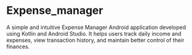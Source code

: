 # Expense_manager
A simple and intuitive Expense Manager Android application developed using Kotlin and Android Studio. It helps users track daily income and expenses, view transaction history, and maintain better control of their finances.
